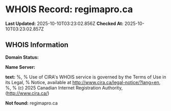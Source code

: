 # WHOIS Record: regimapro.ca

**Last Updated:** 2025-10-10T03:23:02.856Z
**Checked At:** 2025-10-10T03:23:02.857Z

## WHOIS Information

**Domain Status:** 

**Name Server:** 

**text:** %, % Use of CIRA's WHOIS service is governed by the Terms of Use in its Legal, % Notice, available at http://www.cira.ca/legal-notice/?lang=en, %, % (c) 2025 Canadian Internet Registration Authority, (http://www.cira.ca/)

**Not found:** regimapro.ca

